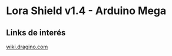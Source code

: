 # Lora Shield v1.4 - Arduino Mega

## Links de interés

[wiki.dragino.com](https://wiki.dragino.com/index.php?title=Lora_Shield)


